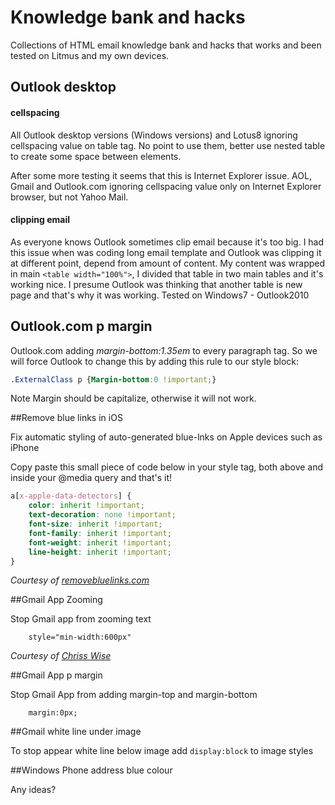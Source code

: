 Knowledge bank and hacks
================

Collections of HTML email knowledge bank and hacks that works and been tested on Litmus and my own devices.

## Outlook desktop

#### cellspacing
All Outlook desktop versions (Windows versions) and Lotus8 ignoring cellspacing value on table tag. No point to use them, better use nested table to create some space between elements.

After some more testing it seems that this is Internet Explorer issue. AOL, Gmail and Outlook.com ignoring cellspacing value only on Internet Explorer browser, but not Yahoo Mail.

#### clipping email
As everyone knows Outlook sometimes clip email because it's too big. I had this issue when was coding long email template and Outlook was clipping it at different point, depend from amount of content. My content was wrapped in main `<table width="100%">`, I divided that table in two main tables and it's working nice. I presume Outlook was thinking that another table is new page and that's why it was working.
Tested on Windows7 - Outlook2010


## Outlook.com p margin

Outlook.com adding *margin-bottom:1.35em* to every paragraph tag. So we will force Outlook to change this by adding this rule to our style block:

```css
.ExternalClass p {Margin-bottom:0 !important;}
```
Note
Margin should be capitalize, otherwise it will not work.

##Remove blue links in iOS

Fix automatic styling of auto-generated blue-lnks on Apple devices such as iPhone

Copy paste this small piece of code below in your style tag, both above and inside your @media query and that's it!

```css
a[x-apple-data-detectors] {
    color: inherit !important;
    text-decoration: none !important;
    font-size: inherit !important;
    font-family: inherit !important;
    font-weight: inherit !important;
    line-height: inherit !important;
}
```

*Courtesy of [removebluelinks.com](http://removebluelinks.com)*

##Gmail App Zooming

Stop Gmail app from zooming text

```
    style="min-width:600px"
```

*Courtesy of [Chriss Wise](http://chriswi.se/)*

##Gmail App p margin

Stop Gmail App from adding margin-top and margin-bottom

```
    margin:0px;
```

##Gmail white line under image

To stop appear white line below image add `display:block` to image styles

##Windows Phone address blue colour

Any ideas?


